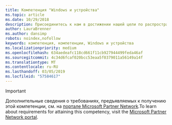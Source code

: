 ```yaml
---
title: Компетенция "Windows и устройства"
ms.topic: article
ms.date: 10/29/2018
description: Присоединитесь к нам в достижении нашей цели по распространению Windows 10 на 1 млрд устройств. К этой компетенции относится подтверждение навыков работы со службами, приложениями и устройствами. Эта компетенция предоставляет средства, содержимое и ресурсы, которые помогут вам развить навыки практического применения возможностей Windows 10.
author: LauraBrenner
ms.author: dansimp
robots: noindex,nofollow
keywords: компетенция, компетенции, Windows и устройства
ms.localizationpriority: medium
ms.openlocfilehash: 634aedeafc118cd661f11cb927944499feda46af
ms.sourcegitcommit: 4c34d6fcaf020bcc53eaa5f0379011a56149a14f
ms.translationtype: MT
ms.contentlocale: ru-RU
ms.lasthandoff: 03/05/2019
ms.locfileid: "57584617"
---
```

>[!IMPORTANT]
><span data-ttu-id="e0e7a-106">Дополнительные сведения о требованиях, предъявляемых к получению этой компетенции, см. на [портале Microsoft Partner Network](https://partner.microsoft.com/membership/competencies).</span><span class="sxs-lookup"><span data-stu-id="e0e7a-106">To learn about requirements for attaining this competency, visit the [Microsoft Partner Network portal](https://partner.microsoft.com/membership/competencies).</span></span>

<!--

#Windows and Devices 
Share our goal of having Windows 10 on 1 billion devices. The opportunity spans services, applications, and devices. This competency provides you with tools, content and resources to help you build and grow your profitable Windows 10 practice.

- [Service Partner option](#service-partner-option)
- [Device Partner option](#device-partner-option)
- [Surface Hub option](#surface-hub-option)

##Service Partner option
The Service Partner option is ideal if you prefer to prove your skills by passing assessments or exams related to your practice/line of business. Complete all the steps within the option to attain the Windows and Devices competency.

###Silver
1. Your organization must have **2** individuals pass the required exams or assessments.

    - **2** individuals must each pass one of the following exams:

        - **Application Builders** focus area

            - [Exam 70-354](https://www.microsoft.com/en-us/learning/exam-70-354.aspx): Universal Windows Platform - App Architecture and UX/UI*
            - [Exam 70-355](https://www.microsoft.com/en-us/learning/exam-70-355.aspx): Universal Windows Platform - App Data, Services, and Coding Patterns*
            - [Exam 70-357](https://www.microsoft.com/en-us/learning/exam-70-357.aspx): Developing Mobile Apps

    **OR**

    - **2** individuals must each pass the following assessment:

        - **Deployment Partner** focus area

            - [Windows 10 Deployment, Security and Management Assessment](https://partneruniversity.microsoft.com/?whr=uri:MicrosoftAccount&courseId=16022&scoId=eGcisv8BC_3806265419)

*Retiring September 30, 2017

###Gold
1. Your organization must have **4** individuals pass the required exams or assessments.
    - **4** individuals must each pass one of the following exams:
        - **Application Builders** focus area

            - [Exam 70-354](https://www.microsoft.com/en-us/learning/exam-70-354.aspx): Universal Windows Platform - App Architecture and UX/UI*
            - [Exam 70-355](https://www.microsoft.com/en-us/learning/exam-70-355.aspx): Universal Windows Platform - App Data, Services, and Coding Patterns*
            - [Exam 70-357](https://www.microsoft.com/en-us/learning/exam-70-357.aspx): Developing Mobile Apps

    **OR**

    - **4** individuals must each pass the following assessment:

        - **Deployment Partner** focus area

            - [Windows 10 Deployment, Security and Management Assessment](https://partneruniversity.microsoft.com/?whr=uri:MicrosoftAccount&courseId=16022&scoId=eGcisv8BC_3806265419)

*Retiring September 30, 2017

##Device Partner option
The Device Partner option is ideal if you prefer to prove your skills by passing exam/assessment related to your practice/line of business. Complete all the steps within the option to attain the Windows and Devices competency.

###Silver
1. Your organization must have **2** individuals pass the required exams or assessments.

    - **2** individuals must each pass the following exam:

        - **System Builder** focus area

            - [Exam 70-735](https://www.microsoft.com/en-us/learning/exam-70-735.aspx): OEM Manufacturing and Deployment for Windows 10

    **OR**

    - **2** individuals must each pass the following assessment:

        - **IoT Device Builder** focus area

            - [IoT Device Builder Assessment for Windows 10](https://partneruniversity.microsoft.com/?whr=uri:MicrosoftAccount&courseId=15887&scoId=mwJPK2B8B_9004778676)

###Gold
1. Your organization must have **4** individuals pass the required exams or assessments.

    - **4** individuals must each pass the following exam:

        - **System Builder** focus area

            - [Exam 70-735](https://www.microsoft.com/en-us/learning/exam-70-735.aspx): OEM Manufacturing and Deployment for Windows 10

    **OR**

    - **4** individuals must each pass the following assessment:

        - **IoT Device Builder** focus area
        
            - [IoT Device Builder Assessment for Windows 10](https://partneruniversity.microsoft.com/?whr=uri:MicrosoftAccount&courseId=15887&scoId=mwJPK2B8B_9004778676)

##Surface Hub option
The Surface Hub option is ideal if you are an authorized Surface Hub ADR and prefer to attain competency through Surface Hub sales. Complete all the steps within the option to attain the Windows and Devices competency.

###Silver
1. Your organization must meet the performance thresholds.

    - Partner must have shipped 12 devices in the TTM period with an average of 1 unit a month.
    - Partner must also be an authorized Surface Hub ADR.

2. Your organization must have **2** individuals pass an assessment.

    - [Surface Hub Assessment](https://PartnerUniversity.microsoft.com?whr=uri:MicrosoftAccount&courseId=16722&scoId=jcNMRQouC_5906265419)


###Gold
1. Your organization must meet the performance thresholds.

    - Partner must have shipped 52 devices in the TTM period with an average of 4 units a month.
    - Partner must also be an authorized Surface Hub ADR.

2. Your organization must have **4** individuals pass the required exams and assessment.

    - **All** individuals must pass the following assessment:
    
        - [Surface Hub Assessment](https://PartnerUniversity.microsoft.com?whr=uri:MicrosoftAccount&courseId=16722&scoId=jcNMRQouC_5906265419)
    
    **AND**

    - **All** individuals must each pass one of the following exams:

        - [Exam 70-347](https://www.microsoft.com/en-us/learning/exam-70-347.aspx): Enabling Office 365 services
        - [Exam 70-334](https://www.microsoft.com/en-us/learning/exam-70-334.aspx): Core Solutions of Skype for Business 2015 
        - [Exam 70-398](https://www.microsoft.com/en-us/learning/exam-70-398.aspx): Planning for and Managing Devices in the Enterprise
        - [Exam 70-697](https://www.microsoft.com/en-us/learning/exam-70-697.aspx): Configuring Windows Devices 
-->


      



 


